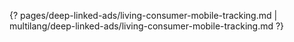 {? pages/deep-linked-ads/living-consumer-mobile-tracking.md | multilang/deep-linked-ads/living-consumer-mobile-tracking.md ?}
